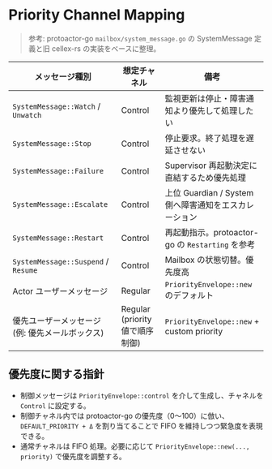 # Priority Channel Mapping

> 参考: protoactor-go `mailbox/system_message.go` の SystemMessage 定義と旧 cellex-rs の実装をベースに整理。

| メッセージ種別 | 想定チャネル | 備考 |
| --- | --- | --- |
| `SystemMessage::Watch` / `Unwatch` | Control | 監視更新は停止・障害通知より優先して処理したい |
| `SystemMessage::Stop` | Control | 停止要求。終了処理を遅延させない |
| `SystemMessage::Failure` | Control | Supervisor 再起動決定に直結するため優先処理 |
| `SystemMessage::Escalate` | Control | 上位 Guardian / System 側へ障害通知をエスカレーション |
| `SystemMessage::Restart` | Control | 再起動指示。protoactor-go の `Restarting` を参考 |
| `SystemMessage::Suspend` / `Resume` | Control | Mailbox の状態切替。優先度高 |
| Actor ユーザーメッセージ | Regular | `PriorityEnvelope::new` のデフォルト |
| 優先ユーザーメッセージ (例: 優先メールボックス) | Regular (priority 値で順序制御) | `PriorityEnvelope::new` + custom priority |

## 優先度に関する指針

- 制御メッセージは `PriorityEnvelope::control` を介して生成し、チャネルを `Control` に設定する。
- 制御チャネル内では protoactor-go の優先度（0〜100）に倣い、`DEFAULT_PRIORITY + Δ` を割り当てることで FIFO を維持しつつ緊急度を表現できる。
- 通常チャネルは FIFO 処理。必要に応じて `PriorityEnvelope::new(..., priority)` で優先度を調整する。
